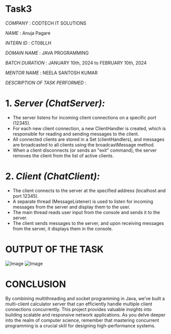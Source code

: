# Task3

*COMPANY* : CODTECH IT SOLUTIONS 

*NAME* : Anuja Pagare

*INTERN ID* : CT08LLH

*DOMAIN NAME* : JAVA PROGRAMMING

*BATCH DURATION* : JANUARY 10th, 2024 to FEBRUARY 10th, 2024

*MENTOR NAME* : NEELA SANTOSH KUMAR

*DESCRIPTION OF TASK PERFORMED* :

# 1. *Server (ChatServer):*
- The server listens for incoming client connections on a specific port (12345).
- For each new client connection, a new ClientHandler is created, which is responsible for reading and sending messages to the client.
- All connected clients are stored in a Set (clientHandlers), and messages are broadcasted to all clients using the broadcastMessage method.
- When a client disconnects (or sends an "exit" command), the server removes the client from the list of active clients.

# 2. *Client (ChatClient):*
- The client connects to the server at the specified address (localhost and port 12345).
- A separate thread (MessageListener) is used to listen for incoming messages from the server and display them to the user.
- The main thread reads user input from the console and sends it to the server.
- The client sends messages to the server, and upon receiving messages from the server, it displays them in the console.

# OUTPUT OF THE TASK

![Image](https://github.com/user-attachments/assets/d6968bbd-fd25-4778-9e96-f867250870e7)
![Image](https://github.com/user-attachments/assets/aeacd368-f2e5-4ab1-91dc-a34f10c49ac8)

# CONCLUSION
By combining multithreading and socket programming in Java, we’ve built a multi-client calculator server that can efficiently handle multiple client connections concurrently. This project provides valuable insights into building scalable and responsive network applications. As you delve deeper into the realm of computer science, remember that mastering concurrent programming is a crucial skill for designing high-performance systems.


